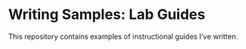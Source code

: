 # Writing Samples: Lab Guides
This repository contains examples of instructional guides I’ve written.
